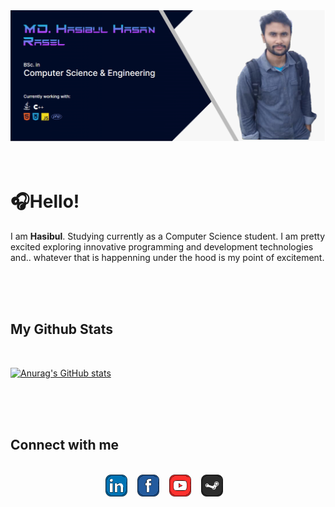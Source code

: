 <img src="./image/mybanner.png"/>
<br>
<br>
<br>
<h1>🎧Hello!</h1>
<p>I am <b>Hasibul</b>. Studying currently as a Computer Science student. I am pretty excited exploring innovative programming and development technologies and.. whatever that is happenning under the hood is my point of excitement.

<br/><br/><br/>

<h2>My Github Stats</h2><br/>

[![Anurag's GitHub stats](https://github-readme-stats.vercel.app/api?username=Hasibul-Hasan-ofcs)](https://github.com/anuraghazra/github-readme-stats)

<br/><br/><br/>

<h2>Connect with me</h2><br/>

<div style="text-align:center">
<a href="https://www.linkedin.com/in/md-hasibul-hasan-rasel-5babb823a/"><img src="./svg/linkedin.svg" height=35px/></a>&nbsp;&nbsp;&nbsp;
<a href="https://facebook.com"><img src="./svg/facebook.svg" height=35px/></a>&nbsp;&nbsp;&nbsp;
<a href="https://youtube.com"><img src="./svg/youtube.svg" height=35px/></a>&nbsp;&nbsp;&nbsp;
<a href="https://github.com/Hasibul-Hasan-ofcs"><img src="./svg/github.svg" height=35px/></a>&nbsp;&nbsp;&nbsp;
</div>
